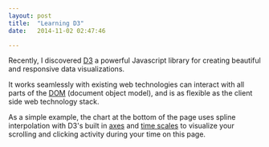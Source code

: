 ```yaml
---
layout: post
title:  "Learning D3"
date:   2014-11-02 02:47:46

---
```


Recently, I discovered <a href="http://d3js.org/" target="_blank">D3</a> a powerful Javascript library for creating beautiful and responsive data visualizations. 

It works seamlessly with existing web technologies can interact with all parts of the <a href="http://www.w3.org/DOM/" target="_blank">DOM</a> (document object model), and is as flexible as the client side web technology stack.

As a simple example, the chart at the bottom of the page uses spline interpolation with D3's built in <a href="https://github.com/mbostock/d3/wiki/SVG-Axes" target="_blank">axes</a> and <a href="https://github.com/mbostock/d3/wiki/Time-Scales" target="_blank">time scales</a> to visualize your scrolling and clicking activity during your time on this page.